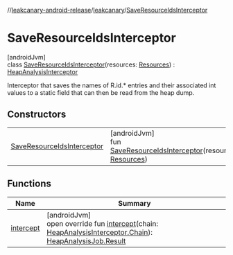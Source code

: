 //[leakcanary-android-release](../../../index.md)/[leakcanary](../index.md)/[SaveResourceIdsInterceptor](index.md)

# SaveResourceIdsInterceptor

[androidJvm]\
class [SaveResourceIdsInterceptor](index.md)(resources: [Resources](https://developer.android.com/reference/kotlin/android/content/res/Resources.html)) : [HeapAnalysisInterceptor](../-heap-analysis-interceptor/index.md)

Interceptor that saves the names of R.id.* entries and their associated int values to a static field that can then be read from the heap dump.

## Constructors

| | |
|---|---|
| [SaveResourceIdsInterceptor](-save-resource-ids-interceptor.md) | [androidJvm]<br>fun [SaveResourceIdsInterceptor](-save-resource-ids-interceptor.md)(resources: [Resources](https://developer.android.com/reference/kotlin/android/content/res/Resources.html)) |

## Functions

| Name | Summary |
|---|---|
| [intercept](intercept.md) | [androidJvm]<br>open override fun [intercept](intercept.md)(chain: [HeapAnalysisInterceptor.Chain](../-heap-analysis-interceptor/-chain/index.md)): [HeapAnalysisJob.Result](../-heap-analysis-job/-result/index.md) |
